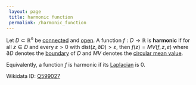 ```yaml
---
 layout: page
 title: harmonic function
 permalink: /harmonic_function
---
```

Let $D\subset\mathbb R^n$ be [connected](https://defsmath.github.io/DefsMath/connected) and [open](https://defsmath.github.io/DefsMath/open). A function $f:D\to \mathbb R$ is **harmonic** if for all $z\in D$ and every $\varepsilon > 0$ with $\text{dist}(z,\partial D) > \varepsilon$, then $f(z) = MV(f,z,\varepsilon)$ where $\partial D$ denotes the [boundary](https://defsmath.github.io/DefsMath/boundary) of $D$ and $MV$ denotes the [circular mean value](https://defsmath.github.io/DefsMath/circular_mean_value). 

Equivalently, a function $f$ is harmonic if its [Laplacian](https://defsmath.github.io/DefsMath/Laplacian) is 0. 

Wikidata ID: [Q599027](https://www.wikidata.org/wiki/Q599027)